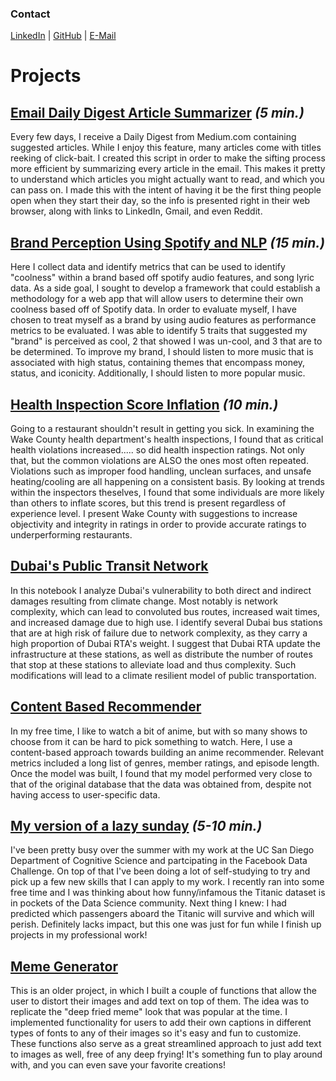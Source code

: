 ### Contact
[LinkedIn](https://www.linkedin.com/in/david-lopez-794790199/) | [GitHub](https://github.com/sourwurm?tab=repositories) | [E-Mail](mailto:david.eric.lopez@gmail.com)
# Projects
## [Email Daily Digest Article Summarizer](https://github.com/sourwurm/EmailDigestSummarizer) *(5 min.)*
Every few days, I receive a Daily Digest from Medium.com containing suggested articles. While I enjoy this feature, many articles come with titles reeking of click-bait.
I created this script in order to make the sifting process more efficient by summarizing every article in the email. This makes it pretty to understand which articles you might actually want to read, and which you can pass on. I made this with the intent of having it be the first thing people open when they start their day, so the info is presented right in their web browser, along with links to LinkedIn, Gmail, and even Reddit. 

## [Brand Perception Using Spotify and NLP](/BrandCoolness.md) *(15 min.)*
Here I collect data and identify metrics that can be used to identify "coolness" within a brand based off spotify audio features, and song lyric data. As a side goal, I sought to develop a framework that could establish a methodology for a web app that will allow users to determine their own coolness based off of Spotify data. In order to evaluate myself, I have chosen to treat myself as a brand by using audio features as performance metrics to be evaluated. I was able to identify 5 traits that suggested my "brand" is perceived as cool, 2 that showed I was un-cool, and 3 that are to be determined. To improve my brand, I should listen to more music that is associated with high status, containing themes that encompass money, status, and iconicity. Additionally, I should listen to more popular music.

## [Health Inspection Score Inflation](/HealthInspections.md) *(10 min.)*
Going to a restaurant shouldn't result in getting you sick. In examining the Wake County health department's health inspections, I found that as critical health violations increased..... so did health inspection ratings. Not only that, but the common violations are ALSO the ones most often repeated. Violations such as improper food handling, unclean surfaces, and unsafe heating/cooling are all happening on a consistent basis. By looking at trends within the inspectors theselves, I found that some individuals are more likely than others to inflate scores, but this trend is present regardless of experience level. I present Wake County with suggestions to increase objectivity and integrity in ratings in order to provide accurate ratings to underperforming restaurants.

## [Dubai's Public Transit Network](https://github.com/sourwurm/sourwurm.github.io/tree/master/Dubai-Public-Transit-Network-master)
In this notebook I analyze Dubai's vulnerability to both direct and indirect damages resulting from climate change. Most notably is network complexity, which can lead to convoluted bus routes, increased wait times, and increased damage due to high use. I identify several Dubai bus stations that are at high risk of failure due to network complexity, as they carry a high proportion of Dubai RTA's weight. I suggest that Dubai RTA update the infrastructure at these stations, as well as distribute the number of routes that stop at these stations to alleviate load and thus complexity. Such modifications will lead to a climate resilient model of public transportation. 

## [Content Based Recommender](https://github.com/sourwurm/sourwurm.github.io/tree/master/Content_Based_Recommender-master)
In my free time, I like to watch a bit of anime, but with so many shows to choose from it can be hard to pick something to watch. Here, I use a content-based approach towards building an anime recommender. Relevant metrics included a long list of genres, member ratings, and episode length. Once the model was built, I found that my model performed very close to that of the original database that the data was obtained from, despite not having access to user-specific data. 

## [My version of a lazy sunday](https://github.com/sourwurm/MandatoryTitanic/blob/master/mandatory_titanic.ipynb) *(5-10 min.)*
I've been pretty busy over the summer with my work at the UC San Diego Department of Cognitive Science and partcipating in the Facebook Data Challenge. On top of that I've been doing a lot of self-studying to try and pick up a few new skills that I can apply to my work. I recently ran into some free time and I was thinking about how funny/infamous the Titanic dataset is in pockets of the Data Science community. Next thing I knew: I had predicted which passengers aboard the Titanic will survive and which will perish. Definitely lacks impact, but this one was just for fun while I finish up projects in my professional work!

## [Meme Generator](https://github.com/sourwurm/Meme-Generator)
This is an older project, in which I built a couple of functions that allow the user to distort their images and add text on top of them. The idea was to replicate
the "deep fried meme" look that was popular at the time. I implemented functionality for users to add their own captions in different types of fonts to any of their images so
it's easy and fun to customize. These functions also serve as a great streamlined approach to just add text to images as well, free of any deep frying! It's something fun to play around with, and you can even save your favorite creations!
